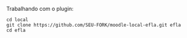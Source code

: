 Trabalhando com o plugin:

    cd local
    git clone https://github.com/SEU-FORK/moodle-local-efla.git efla
    cd efla
